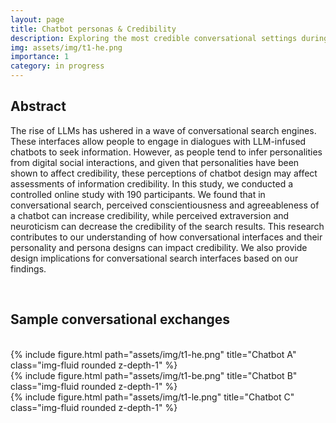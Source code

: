 ```yaml
---
layout: page
title: Chatbot personas & Credibility
description: Exploring the most credible conversational settings during information search tasks
img: assets/img/t1-he.png
importance: 1
category: in progress
---
```

## Abstract

The rise of LLMs has ushered in a wave of conversational search engines. These interfaces allow people to engage in dialogues with LLM-infused chatbots to seek information. However, as people tend to infer personalities from digital social interactions, and given that personalities have been shown to affect credibility, these perceptions of chatbot design may affect assessments of information credibility. In this study, we conducted a controlled online study with 190 participants. We found that in conversational search, perceived conscientiousness and agreeableness of a chatbot can increase credibility, while perceived extraversion and neuroticism can decrease the credibility of the search results. This research contributes to our understanding of how conversational interfaces and their personality and persona designs can impact credibility. We also provide design implications for conversational search interfaces based on our findings.


<br>


## Sample conversational exchanges
<br>


<div class="row">
    <div class="col-sm mt-3 mt-md-0">
        {% include figure.html path="assets/img/t1-he.png" title="Chatbot A" class="img-fluid rounded z-depth-1" %}
    </div>
    <div class="col-sm mt-3 mt-md-0">
        {% include figure.html path="assets/img/t1-be.png" title="Chatbot B" class="img-fluid rounded z-depth-1" %}
    </div>
    <div class="col-sm mt-3 mt-md-0">
        {% include figure.html path="assets/img/t1-le.png" title="Chatbot C" class="img-fluid rounded z-depth-1" %}
    </div>
</div>

<br>
<br>